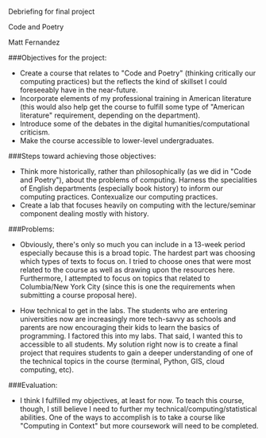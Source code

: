 Debriefing for final project

Code and Poetry

Matt Fernandez

###Objectives for the project:

- Create a course that relates to "Code and Poetry" (thinking critically our computing practices) but the reflects the kind of skillset I could foreseeably have in the near-future.
- Incorporate elements of my professional training in American literature (this would also help get the course to fulfill some type of "American literature" requirement, depending on the department).
- Introduce some of the debates in the digital humanities/computational criticism.
- Make the course accessible to lower-level undergraduates.

###Steps toward achieving those objectives:

- Think more historically, rather than philosophically (as we did in "Code and Poetry"), about the problems of computing. Harness the specialities of English departments (especially book history) to inform our computing practices. Contexualize our computing practices.
- Create a lab that focuses heavily on computing with the lecture/seminar component dealing mostly with history.

###Problems:

- Obviously, there's only so much you can include in a 13-week period especially because this is a broad topic. The hardest part was choosing which types of texts to focus on. I tried to choose ones that were most related to the course as well as drawing upon the resources here. Furthermore, I attempted to focus on topics that related to Columbia/New York City (since this is one the requirements when submitting a course proposal here).

- How technical to get in the labs. The students who are entering universities now are increasingly more tech-savvy as schools and parents are now encouraging their kids to learn the basics of programming. I factored this into my labs. That said, I wanted this to accessible to all students. My solution right now is to create a final project that requires students to gain a deeper understanding of one of the technical topics in the course (terminal, Python, GIS, cloud computing, etc).


###Evaluation:

- I think I fulfilled my objectives, at least for now. To teach this course, though, I still believe I need to further my technical/computing/statistical abilities. One of the ways to accomplish is to take a course like "Computing in Context" but more coursework will need to be completed.

